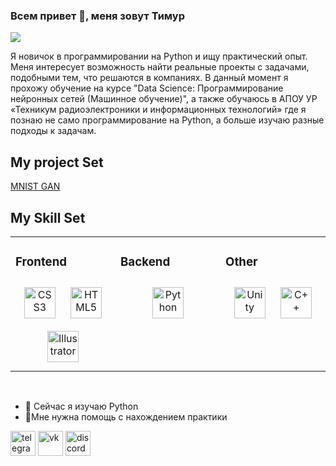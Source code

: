 ### Всем привет 👋, меня зовут Тимур
![](https://i.postimg.cc/L6W8RL75/23f0bea663884019b46bff04670c9d53-png-tplv-6bxrjdptv7-image.png)

Я новичок в программировании на Python и ищу практический опыт. Меня интересует возможность найти реальные проекты с задачами, подобными тем, что решаются в компаниях. В данный момент я прохожу обучение на курсе "Data Science: Программирование нейронных сетей (Машинное обучение)", а также обучаюсь в АПОУ УР «Техникум радиоэлектроники и информационных технологий» где я познаю не само программирование на Python, а больше изучаю разные подходы к задачам.
## My project Set 
  <a href="https://www.w3schools.com/css/](https://github.com/Rizerrr/GAN-MNIST" target="_blank">MNIST GAN</a>  
## My Skill Set  
<table><tr><td valign="top" width="33%">



### Frontend  
<div align="center">  
<a href="https://www.w3schools.com/css/" target="_blank"><img style="margin: 10px" src="https://profilinator.rishav.dev/skills-assets/css3-original-wordmark.svg" alt="CSS3" height="50" /></a>  
<a href="https://en.wikipedia.org/wiki/HTML5" target="_blank"><img style="margin: 10px" src="https://profilinator.rishav.dev/skills-assets/html5-original-wordmark.svg" alt="HTML5" height="50" /></a>  
<a href="https://www.adobe.com/in/products/illustrator.html" target="_blank"><img style="margin: 10px" src="https://profilinator.rishav.dev/skills-assets/adobe_illustrator-icon.svg" alt="Illustrator" height="50" /></a>  
</div>

</td><td valign="top" width="33%">



### Backend  
<div align="center">  
<a href="https://www.python.org/" target="_blank"><img style="margin: 10px" src="https://profilinator.rishav.dev/skills-assets/python-original.svg" alt="Python" height="50" /></a>  
</div>

</td><td valign="top" width="33%">



### Other  
<div align="center">  
<a href="https://unity.com/" target="_blank"><img style="margin: 10px" src="https://profilinator.rishav.dev/skills-assets/unity.png" alt="Unity" height="50" /></a>  
<a href="https://www.cplusplus.com/" target="_blank"><img style="margin: 10px" src="https://profilinator.rishav.dev/skills-assets/cplusplus-original.svg" alt="C++" height="50" /></a>  
</div>

</td></tr></table>  

<br/>  


- 🌱 Сейчас я изучаю Python
- 🤔Мне нужна помощь с нахождением практики 


[<img src='https://cdn.jsdelivr.net/npm/simple-icons@3.0.1/icons/telegram.svg' alt='telegram' height='40'>](https://t.me/Rizerrr)  [<img src='https://cdn.jsdelivr.net/npm/simple-icons@3.0.1/icons/vk.svg' alt='vk' height='40'>](https://vk.com/rizerr)  [<img src='https://cdn.jsdelivr.net/npm/simple-icons@3.0.1/icons/discord.svg' alt='discord' height='40'>](_rizer_1)  

